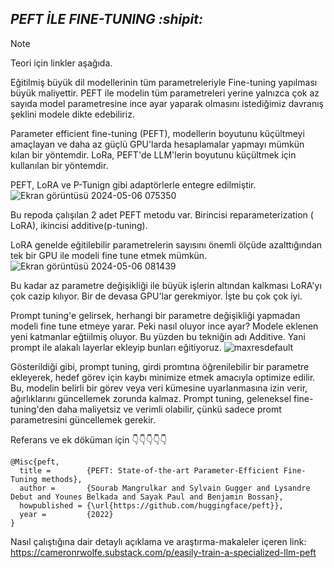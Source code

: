 ## ***PEFT İLE FINE-TUNING :shipit:***

> [!NOTE]
> Teori için linkler aşağıda.

Eğitilmiş büyük dil modellerinin tüm parametreleriyle Fine-tuning yapılması büyük maliyettir. 
PEFT ile modelin tüm parametreleri yerine yalnızca çok az sayıda model parametresine ince ayar yaparak olmasını istediğimiz davranış şeklini modele dikte edebiliriz.

Parameter efficient fine-tuning (PEFT), modellerin boyutunu küçültmeyi amaçlayan ve daha az güçlü GPU'larda hesaplamalar yapmayı mümkün kılan bir yöntemdir. 
LoRa, PEFT'de LLM'lerin boyutunu küçültmek için kullanılan bir yöntemdir.

PEFT, LoRA ve P-Tunign gibi adaptörlerle entegre edilmiştir. 
![Ekran görüntüsü 2024-05-06 075350](https://github.com/klncgty/PEFT_Fine_Tuning/assets/107580070/d31d3ae9-212b-4da0-9da1-350e4334c9cb)

Bu repoda çalışılan 2 adet PEFT metodu var. Birincisi reparameterization ( LoRA), ikincisi additive(p-tuning).

LoRA genelde eğitilebilir parametrelerin sayısını önemli ölçüde azalttığından tek bir GPU ile modeli fine tune etmek mümkün. 
![Ekran görüntüsü 2024-05-06 081439](https://github.com/klncgty/PEFT_Fine_Tuning/assets/107580070/203b4667-e0b4-4163-aba7-739269bbe406)

Bu kadar az parametre değişikliği ile büyük işlerin altından kalkması LoRA'yı çok cazip kılıyor. Bir de devasa GPU'lar gerekmiyor. İşte bu çok çok iyi.

Prompt tuning'e gelirsek, herhangi bir parametre değişikliği yapmadan modeli fine tune etmeye yarar. Peki nasıl oluyor ince ayar? Modele eklenen yeni katmanlar eğtiilmiş oluyor. Bu yüzden bu tekniğin adı
Additive. Yani prompt ile alakalı layerlar ekleyip bunları eğitiyoruz.
![maxresdefault](https://github.com/klncgty/PEFT_Fine_Tuning/assets/107580070/fe1470ba-7067-4a11-b6a4-8fff9b7fc7f4)

Gösterildiği gibi, prompt tuning, girdi promtına öğrenilebilir bir parametre ekleyerek, hedef görev için kaybı minimize etmek amacıyla optimize edilir. Bu, modelin belirli bir görev veya veri kümesine uyarlanmasına izin verir, ağırlıklarını güncellemek zorunda kalmaz. Prompt tuning, geleneksel fine-tuning'den daha maliyetsiz ve verimli olabilir, çünkü sadece promt parametresini güncellemek gerekir.

Referans ve ek döküman için 👇👇👇👇👇


```
@Misc{peft,
  title =        {PEFT: State-of-the-art Parameter-Efficient Fine-Tuning methods},
  author =       {Sourab Mangrulkar and Sylvain Gugger and Lysandre Debut and Younes Belkada and Sayak Paul and Benjamin Bossan},
  howpublished = {\url{https://github.com/huggingface/peft}},
  year =         {2022}
}
``` 

Nasıl çalıştığına dair detaylı açıklama ve araştırma-makaleler içeren link:
https://cameronrwolfe.substack.com/p/easily-train-a-specialized-llm-peft
